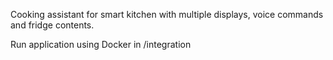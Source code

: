 Cooking assistant for smart kitchen with multiple displays, voice commands and fridge contents.

Run application using Docker in /integration